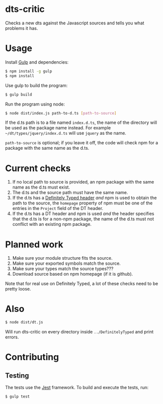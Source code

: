 # dts-critic

Checks a new dts against the Javascript sources and tells you what
problems it has.

# Usage

Install [Gulp](https://gulpjs.com/) and dependencies:

```bash
$ npm install -g gulp
$ npm install
```

Use gulp to build the program:
```bash
$ gulp build
```

Run the program using node:
```sh
$ node dist/index.js path-to-d.ts [path-to-source]
```

If the d.ts path is to a file named `index.d.ts`, the name of the directory
will be used as the package name instead. For example
`~/dt/types/jquery/index.d.ts` will use `jquery` as the name.

`path-to-source` is optional; if you leave it off, the code will
check npm for a package with the same name as the d.ts.

# Current checks


1. If no local path to source is provided, an npm package with the
same name as the d.ts must exist.
2. The d.ts and the source path must have the same name.
3. If the d.ts has a
[Definitely Typed header](https://github.com/Microsoft/definitelytyped-header-parser)
*and* npm is used to obtain the path to the source, the `homepage`
property of npm must be one of the entries in the `Project` field of
the DT header.
4. If the d.ts has a DT header and npm is used *and* the header
specifies that the d.ts is for a non-npm package, the name of the d.ts
must not conflict with an existing npm package.

# Planned work

1. Make sure your module structure fits the source.
2. Make sure your exported symbols match the source.
3. Make sure your types match the source types???
6. Download source based on npm homepage (if it is github).

Note that for real use on Definitely Typed, a lot of these checks need to be pretty loose.

# Also

```sh
$ node dist/dt.js
```

Will run dts-critic on every directory inside `../DefinitelyTyped` and
print errors.

# Contributing

## Testing

The tests use the [Jest](https://jestjs.io/) framework. To build and execute the tests, run:

```bash
$ gulp test
```
